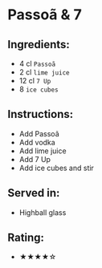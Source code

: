 # Passoã & 7

## Ingredients:
- 4 cl `Passoã`
- 2 cl `lime juice`
- 12 cl `7 Up`
- 8 `ice cubes`

## Instructions:
- Add Passoã
- Add vodka
- Add lime juice
- Add 7 Up
- Add ice cubes and stir

## Served in:
- Highball glass

## Rating:
- ★★★★☆